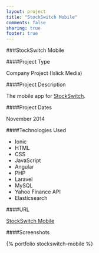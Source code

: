 ```yaml
---
layout: project
title: "StockSwitch Mobile"
comments: false
sharing: true
footer: true
---
```


###StockSwitch Mobile


####Project Type

Company Project (Islick Media)


####Project Description

The mobile app for [StockSwitch](/projects/stockswitch).

####Project Dates

November 2014


####Technologies Used

- Ionic
- HTML
- CSS 
- JavaScript
- Angular
- PHP 
- Laravel
- MySQL
- Yahoo Finance API
- Elasticsearch


####URL

[StockSwitch Mobile](https://play.google.com/store/apps/details?id=com.islickmedia.stockswitch)


####Screenshots

{% portfolio stockswitch-mobile %}
